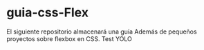 # guia-css-Flex
El siguiente repositorio almacenará una guía Además de pequeños proyectos sobre flexbox en CSS.
Test YOLO
